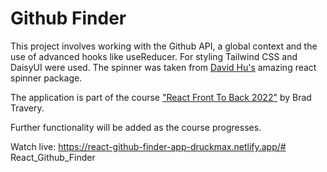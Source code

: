 # Github Finder

This project involves working with the Github API, a global context and the use of advanced hooks like useReducer. For styling Tailwind CSS and DaisyUI were used. The spinner was taken from <a href="https://www.davidhu.io/react-spinners/">David Hu's</a> amazing react spinner package.

The application is part of the course <a href="https://www.udemy.com/course/react-front-to-back-2022/">"React Front To Back 2022"</a> by Brad Travery.

Further functionality will be added as the course progresses.

Watch live:
https://react-github-finder-app-druckmax.netlify.app/# React_Github_Finder
